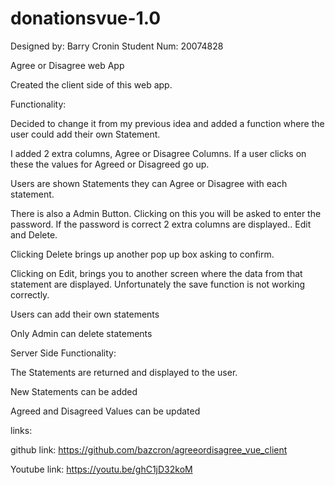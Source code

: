 # donationsvue-1.0

Designed by: Barry Cronin
Student Num: 20074828



Agree or Disagree web App

Created the client side of this web app.

Functionality:

Decided to change it from my previous idea and added a function where the user could add their own Statement.

I added 2 extra columns, Agree or Disagree Columns. If a user clicks on these the values for Agreed or Disagreed go up.

Users are shown Statements they can Agree or Disagree with each statement.

There is also a Admin Button. Clicking on this you will be asked to enter the password. If the password is correct 2 extra columns are displayed.. Edit and Delete.

Clicking Delete brings up another pop up box asking to confirm.

Clicking on Edit, brings you to another screen where the data from that statement are displayed. Unfortunately the save function is not working correctly.

Users can add  their own statements

Only Admin can delete statements 


Server Side Functionality:

The Statements are returned and displayed to the user.

New Statements can be added

Agreed and Disagreed Values can be updated



links:

github link: https://github.com/bazcron/agreeordisagree_vue_client

Youtube link: https://youtu.be/ghC1jD32koM
